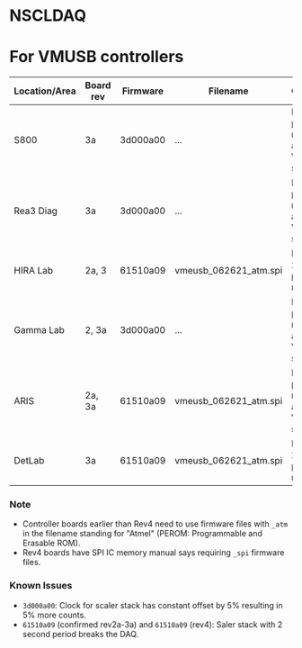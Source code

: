 # NSCLDAQ
# For VMUSB controllers

| Location/Area | Board rev | Firmware | Filename | Comments |
| --- | --- | --- | --- | --- |
| S800 | 3a | 3d000a00 | ... | Issue with periodic readout affecting VME scalers |
| Rea3 Diag | 3a | 3d000a00 | ... | Issue with periodic readout affecting VME scalers |
| HIRA Lab | 2a, 3 | 61510a09 | vmeusb_062621_atm.spi | Issue with 2sec-periodic readout |
| Gamma Lab | 2, 3a | 3d000a00 | ... | Issue with periodic readout affecting VME scalers |
| ARIS | 2a, 3a | 61510a09 | vmeusb_062621_atm.spi | Issue with periodic readout affecting VME scalers |
| DetLab | 3a | 61510a09 | vmeusb_062621_atm.spi | Issue with 2sec-periodic readout |

### Note

- Controller boards earlier than Rev4 need to use firmware files with `_atm` in the filename standing for "Atmel" (PEROM: Programmable and Erasable ROM).
- Rev4 boards have SPI IC memory manual says requiring `_spi` firmware files.

### Known Issues

- `3d000a00`: Clock for scaler stack has constant offset by 5% resulting in 5% more counts.
- `61510a09` (confirmed rev2a-3a) and `61510a09` (rev4): Saler stack with 2 second period breaks the DAQ.
